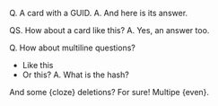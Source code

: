 Q. A card with a GUID.
A. And here is its answer.

QS. How about a card like this?
A. Yes, an answer too.

Q. How about multiline questions?
* Like this
* Or this?
A. What is the hash?

And some {cloze} deletions? For sure! Multipe {even}.

<!-- {BearID:7696CDCD-803A-40BC-88D8-855DDBEC56CA-31546-000054DF17EAE2C1} -->